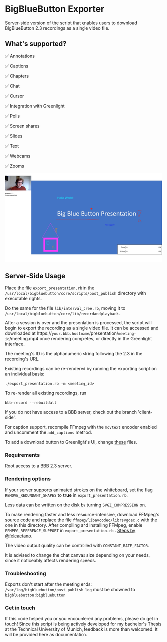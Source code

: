 
  

# BigBlueButton Exporter

  

Server-side version of the script that enables users to download BigBlueButton 2.3 recordings as a single video file.

  

## What's supported?

  

✅ Annotations <br  />

✅ Captions <br  />

✅ Chapters <br  />

✅ Chat <br  />

✅ Cursor <br  />

✅ Integration with Greenlight <br  />

✅ Polls <br  />

✅ Screen shares <br  />

✅ Slides<br  />

✅ Text <br  />

✅ Webcams <br  />

✅ Zooms <br  />

  

![BigBlueButton recording exporter](/demo/export_example.png)

  

## Server-Side Usage

Place the file `export_presentation.rb` in the `/usr/local/bigbluebutton/core/scripts/post_publish` directory with executable rights.
  
Do the same for the file `lib/interval_tree.rb`, moving it to `/usr/local/bigbluebutton/core/lib/recordandplayback`.

After a session is over and the presentation is processed, the script will begin to export the recording as a single video file. It can be accessed and downloaded at https://`your.bbb.hostname`/presentation/`meeting-id`/meeting.mp4 once rendering completes, or directly in the Greenlight interface.

The meeting's ID is the alphanumeric string following the 2.3 in the recording's URL.

Existing recordings can be re-rendered by running the exporting script on an individual basis:

    ./export_presentation.rb -m <meeting_id>

To re-render all existing recordings, run

    bbb-record --rebuildall

If you do not have access to a BBB server, check out the branch 'client-side'.

For caption support, recompile FFmpeg with the `movtext` encoder enabled and uncomment the `add_captions` method.

To add a download button to Greenlight's UI, change  [these](https://github.com/danielpetri1/greenlight/commit/d92f8502e3dacc87fb6ae6b05c91a2353010d884)  files.

### Requirements

Root access to a BBB 2.3 server.

###  Rendering options 
If your server supports animated strokes on the whiteboard, set the flag `REMOVE_REDUNDANT_SHAPES` to **true** in `export_presentation.rb`.

Less data can be written on the disk by turning `SVGZ_COMPRESSION` on.

To make rendering faster and less resource-intensive, download FFMpeg's source code and replace the file `ffmpeg/libavcodec/librsvgdec.c` with the one in this directory. After compiling and installing FFMpeg, enable `FFMPEG_REFERENCE_SUPPORT` in `export_presentation.rb` . [Steps by @felcaetano](https://github.com/danielpetri1/bbb-recording-exporter/issues/44#issuecomment-904464887).

The video output quality can be controlled with `CONSTANT_RATE_FACTOR`.

It is advised to change the chat canvas size depending on your needs, since it noticeably affects rendering speeds. 

### Troubleshooting

Exports don't start after the meeting ends: `/var/log/bigbluebutton/post_publish.log` must be chowned to `bigbluebutton:bigbluebutton`
 

### Get in touch

If this code helped you or you encountered any problems, please do get in touch! Since this script is being actively developed for my bachelor's Thesis at the Technical University of Munich, feedback is more than welcomed. It will be provided here as documentation.